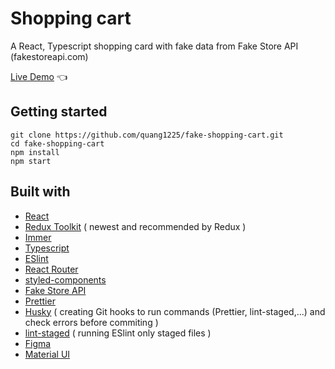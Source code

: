 # Shopping cart

A React, Typescript shopping card with fake data from Fake Store API (fakestoreapi.com)

[Live Demo](https://fake-shopping-cart.quang.work) :point_left:

## Getting started

```
git clone https://github.com/quang1225/fake-shopping-cart.git
cd fake-shopping-cart
npm install
npm start
```

## Built with

- [React](https://reactjs.org/)
- [Redux Toolkit](https://redux-toolkit.js.org/) ( newest and recommended by Redux )
- [Immer](https://immerjs.github.io/immer/)
- [Typescript](https://www.typescriptlang.org/)
- [ESlint](https://eslint.org/)
- [React Router](https://reactrouter.com/)
- [styled-components](https://styled-components.com/)
- [Fake Store API](https://fakestoreapi.com/)
- [Prettier](https://prettier.io/)
- [Husky](https://typicode.github.io/husky/) ( creating Git hooks to run commands (Prettier, lint-staged,...) and check errors before commiting )
- [lint-staged](https://www.npmjs.com/package/lint-staged/) ( running ESlint only staged files )
- [Figma](https://figma.com/)
- [Material UI](https://mui.com/)
